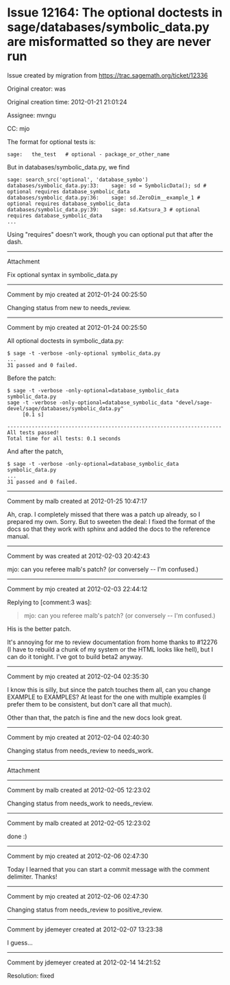 # Issue 12164: The optional doctests in sage/databases/symbolic_data.py are misformatted so they are never run

Issue created by migration from https://trac.sagemath.org/ticket/12336

Original creator: was

Original creation time: 2012-01-21 21:01:24

Assignee: mvngu

CC:  mjo

The format for optional tests is:

```
sage:   the_test   # optional - package_or_other_name
```

But in databases/symbolic_data.py, we find

```
sage: search_src('optional', 'database_symbo')
databases/symbolic_data.py:33:    sage: sd = SymbolicData(); sd # optional requires database_symbolic_data
databases/symbolic_data.py:36:    sage: sd.ZeroDim__example_1 # optional requires database_symbolic_data
databases/symbolic_data.py:39:    sage: sd.Katsura_3 # optional requires database_symbolic_data
...
```


Using "requires" doesn't work, though you can optional put that after the dash.


---

Attachment

Fix optional syntax in symbolic_data.py


---

Comment by mjo created at 2012-01-24 00:25:50

Changing status from new to needs_review.


---

Comment by mjo created at 2012-01-24 00:25:50

All optional doctests in symbolic_data.py:


```
$ sage -t -verbose -only-optional symbolic_data.py
...
31 passed and 0 failed.
```


Before the patch:



```
$ sage -t -verbose -only-optional=database_symbolic_data symbolic_data.py 
sage -t -verbose -only-optional=database_symbolic_data "devel/sage-devel/sage/databases/symbolic_data.py"
	 [0.1 s]
 
----------------------------------------------------------------------
All tests passed!
Total time for all tests: 0.1 seconds
```


And after the patch,


```
$ sage -t -verbose -only-optional=database_symbolic_data symbolic_data.py
...
31 passed and 0 failed.
```



---

Comment by malb created at 2012-01-25 10:47:17

Ah, crap. I completely missed that there was a patch up already, so I prepared my own. Sorry. But to sweeten the deal: I fixed the format of the docs so that they work with sphinx and added the docs to the reference manual.


---

Comment by was created at 2012-02-03 20:42:43

mjo: can you referee malb's patch?  (or conversely -- I'm confused.)


---

Comment by mjo created at 2012-02-03 22:44:12

Replying to [comment:3 was]:
> mjo: can you referee malb's patch?  (or conversely -- I'm confused.)

His is the better patch.

It's annoying for me to review documentation from home thanks to #12276 (I have to rebuild a chunk of my system or the HTML looks like hell), but I can do it tonight. I've got to build beta2 anyway.


---

Comment by mjo created at 2012-02-04 02:35:30

I know this is silly, but since the patch touches them all, can you change EXAMPLE to EXAMPLES? At least for the one with multiple examples (I prefer them to be consistent, but don't care all that much).

Other than that, the patch is fine and the new docs look great.


---

Comment by mjo created at 2012-02-04 02:40:30

Changing status from needs_review to needs_work.


---

Attachment


---

Comment by malb created at 2012-02-05 12:23:02

Changing status from needs_work to needs_review.


---

Comment by malb created at 2012-02-05 12:23:02

done :)


---

Comment by mjo created at 2012-02-06 02:47:30

Today I learned that you can start a commit message with the comment delimiter. Thanks!


---

Comment by mjo created at 2012-02-06 02:47:30

Changing status from needs_review to positive_review.


---

Comment by jdemeyer created at 2012-02-07 13:23:38

I guess...


---

Comment by jdemeyer created at 2012-02-14 14:21:52

Resolution: fixed
